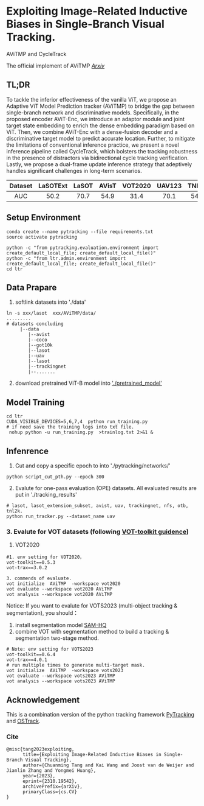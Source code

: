 # Exploiting Image-Related Inductive Biases in Single-Branch Visual Tracking. 
AViTMP and CycleTrack

The official implement of AViTMP [_Arxiv_](https://arxiv.org/abs/2310.19542)  


<!-- <p align="center">
  <img width="85%" src="assets/framework.png" alt="Framework"/>
</p>

<p align="center">
    <img width="50%" src="assets/cycletrack.png" alt="cycletrack"/>
</p> -->

## TL;DR
 To tackle the inferior effectiveness of the vanilla ViT, we propose an Adaptive ViT Model Prediction tracker (AViTMP) to bridge the gap between single-branch network and discriminative models. Specifically, in the proposed encoder AViT-Enc, we introduce an adaptor module and joint target state embedding to enrich the dense embedding paradigm based on ViT. Then, we combine AViT-Enc with a dense-fusion decoder and a discriminative target model to predict accurate location. Further, to mitigate the limitations of conventional inference practice, we present a novel inference pipeline called CycleTrack, which bolsters the tracking robustness in the presence of distractors via bidirectional cycle tracking verification. Lastly, we propose a dual-frame update inference strategy that adeptively handles significant challenges in long-term scenarios. 
 


| Dataset |      LaSOTExt   | LaSOT   | AVisT            | VOT2020     | UAV123 |    TNL2k |  TrackingNet |  OTB100 | NFS30   |
|:------------:|:-----------:|:-----------:|:-----------------:|:-----------:|:--------------:|:----------:|:---------:|:---------:|:---------:|
|  AUC   |   50.2      |    70.7     |       54.9        |    31.4    |      70.1      |    54.5    |   82.8     |   70.3   |    66.3 |



## Setup Environment
 
```
conda create --name pytracking --file requirements.txt
source activate pytracking
```

```
python -c "from pytracking.evaluation.environment import create_default_local_file; create_default_local_file()"
python -c "from ltr.admin.environment import create_default_local_file; create_default_local_file()"
cd ltr
```

## Data Prapare 
1. softlink datasets into './data'
```
ln -s xxx/lasot  xxx/AViTMP/data/
.........
# datasets concluding 
     |--data
        |--avist
        |--coco
        |--got10k
        |--lasot
        |--uav
        |--lasot
        |--trackingnet
        |--.......
```
2. download pretrained ViT-B model into ['./pretrained_model'](https://dl.fbaipublicfiles.com/mae/pretrain/mae_pretrain_vit_base.pth)


## Model Training
```
cd ltr
CUDA_VISIBLE_DEVICES=5,6,7,4  python run_training.py
# if need save the training logs into txt file. 
 nohup python -u run_training.py  >trainlog.txt 2>&1 &  
```

## Infenrence

1. Cut and copy a specific epoch to into './pytracking/networks/'
```
python script_cut_pth.py --epoch 300
```
2. Evalute for one-pass evaluation (OPE) datasets. 
All evaluated results are put in './tracking_results'
```
# lasot, lasot_extension_subset, avist, uav, trackingnet, nfs, otb, tnl2k.  
python run_tracker.py --dataset_name uav   
```
### 3. Evalute for VOT datasets (following [VOT-toolkit guidence](https://votchallenge.net/howto/))
1. VOT2020
```
#1. env setting for VOT2020， 
vot-toolkit==0.5.3 
vot-trax==3.0.2

3. commends of evaluate. 
vot initialize  AViTMP  -workspace vot2020
vot evaluate --workspace vot2020 AViTMP
vot analysis --workspace vot2020 AViTMP 
```
Notice: If you want to evalute for VOTS2023 (multi-object tracking \& segmentation), you should：
  1. install segmentation model [SAM-HQ](https://github.com/SysCV/sam-hq.git)
  2. combine VOT with segmentation method to build a tracking \& segmentation two-stage method.
  ```
  # Note: env setting for VOTS2023
  vot-toolkit==0.6.4
  vot-trax==4.0.1
  # run multiple times to generate multi-target mask.
  vot initialize  AViTMP  -workspace vots2023
  vot evaluate --workspace vots2023 AViTMP
  vot analysis --workspace vots2023 AViTMP 
  ```

## Acknowledgement

This is a combination version of the python tracking framework [PyTracking](https://github.com/visionml/pytracking) 
and [OSTrack](https://github.com/botaoye/OSTrack.git).  





### Cite
```
@misc{tang2023exploiting,
      title={Exploiting Image-Related Inductive Biases in Single-Branch Visual Tracking}, 
      author={Chuanming Tang and Kai Wang and Joost van de Weijer and Jianlin Zhang and Yongmei Huang},
      year={2023},
      eprint={2310.19542},
      archivePrefix={arXiv},
      primaryClass={cs.CV}
}
```